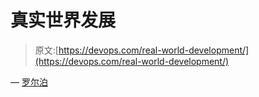 # 真实世界发展

> 原文:[https://devops.com/real-world-development/](https://devops.com/real-world-development/)

— [罗尔泊](https://devops.com/author/breselman/)